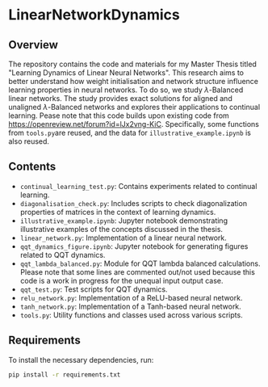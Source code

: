 # LinearNetworkDynamics

## Overview

The repository contains the code and materials for my Master Thesis titled "Learning Dynamics of Linear Neural Networks". This research aims to better understand how weight initialisation and network structure influence learning properties in neural networks. To do so, we study $\lambda$-Balanced linear networks. The study provides exact solutions for aligned and unaligned $\lambda$-Balanced networks and explores their applications to continual learning. Pease note that this code builds upon existing code from https://openreview.net/forum?id=lJx2vng-KiC. Specifically, some functions from `tools.py`are reused, and the data for `illustrative_example.ipynb` is also reused.

## Contents

- `continual_learning_test.py`: Contains experiments related to continual learning.
- `diagonalisation_check.py`: Includes scripts to check diagonalization properties of matrices in the context of learning dynamics.
- `illustrative_example.ipynb`: Jupyter notebook demonstrating illustrative examples of the concepts discussed in the thesis.
- `linear_network.py`: Implementation of a linear neural network.
- `qqt_dynamics_figure.ipynb`: Jupyter notebook for generating figures related to QQT dynamics.
- `qqt_lambda_balanced.py`: Module for QQT lambda balanced calculations. Please note that some lines are commented out/not used because this code is a work in progress for the unequal input output case. 
- `qqt_test.py`: Test scripts for QQT dynamics.
- `relu_network.py`: Implementation of a ReLU-based neural network.
- `tanh_network.py`: Implementation of a Tanh-based neural network.
- `tools.py`: Utility functions and classes used across various scripts.

## Requirements

To install the necessary dependencies, run:

```bash
pip install -r requirements.txt
